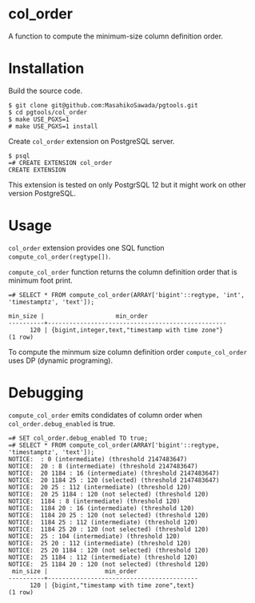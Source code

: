 # col_order

A function to compute the minimum-size column definition order.

# Installation

Build the source code.

```
$ git clone git@github.com:MasahikoSawada/pgtools.git
$ cd pgtools/col_order
$ make USE_PGXS=1
# make USE_PGXS=1 install
```

Create `col_order` extension on PostgreSQL server.

```
$ psql
=# CREATE EXTENSION col_order
CREATE EXTENSION
```

This extension is tested on only PostgrSQL 12 but it might work on other version PostgreSQL.

# Usage

`col_order` extension provides one SQL function `compute_col_order(regtype[])`.

`compute_col_order` function returns the column definition order that is minimum foot print.

```
=# SELECT * FROM compute_col_order(ARRAY['bigint'::regtype, 'int', 'timestamptz', 'text']);

min_size |                    min_order
----------+--------------------------------------------------
      120 | {bigint,integer,text,"timestamp with time zone"}
(1 row)
```

To compute the minmum size column definition order `compute_col_order` uses DP (dynamic programing).

# Debugging

`compute_col_order` emits condidates of column order when `col_order.debug_enabled` is true.

```
=# SET col_order.debug_enabled TO true;
=# SELECT * FROM compute_col_order(ARRAY['bigint'::regtype, 'timestamptz', 'text']);
NOTICE:  : 0 (intermediate) (threshold 2147483647)
NOTICE:  20 : 8 (intermediate) (threshold 2147483647)
NOTICE:  20 1184 : 16 (intermediate) (threshold 2147483647)
NOTICE:  20 1184 25 : 120 (selected) (threshold 2147483647)
NOTICE:  20 25 : 112 (intermediate) (threshold 120)
NOTICE:  20 25 1184 : 120 (not selected) (threshold 120)
NOTICE:  1184 : 8 (intermediate) (threshold 120)
NOTICE:  1184 20 : 16 (intermediate) (threshold 120)
NOTICE:  1184 20 25 : 120 (not selected) (threshold 120)
NOTICE:  1184 25 : 112 (intermediate) (threshold 120)
NOTICE:  1184 25 20 : 120 (not selected) (threshold 120)
NOTICE:  25 : 104 (intermediate) (threshold 120)
NOTICE:  25 20 : 112 (intermediate) (threshold 120)
NOTICE:  25 20 1184 : 120 (not selected) (threshold 120)
NOTICE:  25 1184 : 112 (intermediate) (threshold 120)
NOTICE:  25 1184 20 : 120 (not selected) (threshold 120)
 min_size |                min_order
----------+------------------------------------------
      120 | {bigint,"timestamp with time zone",text}
(1 row)
```
